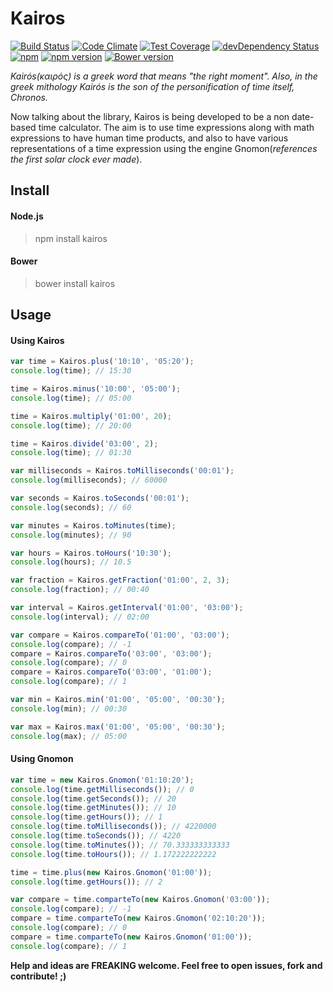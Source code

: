 # Kairos

[![Build Status](https://travis-ci.org/rodrigogs/kairos.svg?branch=master)](https://travis-ci.org/rodrigogs/kairos)
[![Code Climate](https://codeclimate.com/github/rodrigogs/kairos/badges/gpa.svg)](https://codeclimate.com/github/rodrigogs/kairos)
[![Test Coverage](https://codeclimate.com/github/rodrigogs/kairos/badges/coverage.svg)](https://codeclimate.com/github/rodrigogs/kairos/coverage)
[![devDependency Status](https://david-dm.org/rodrigogs/kairos/dev-status.svg)](https://david-dm.org/rodrigogs/kairos#info=devDependencies)
[![npm](https://img.shields.io/npm/dt/kairos.svg)](https://www.npmjs.com/package/kairos)
[![npm version](https://badge.fury.io/js/kairos.svg)](https://badge.fury.io/js/kairos)
[![Bower version](https://badge.fury.io/bo/kairos.svg)](https://badge.fury.io/bo/kairos)

*Kairós(καιρός) is a greek word that means "the right moment". Also, in the greek mithology Kairós is the son of the personification of time itself, Chronos.*

Now talking about the library, Kairos is being developed to be a non date-based time calculator. The aim is to use time expressions along with math expressions to have human time products, and also to have various representations of a time expression using the engine Gnomon(*references the first solar clock ever made*).

## Install

#### Node.js
> npm install kairos

#### Bower
> bower install kairos

## Usage

#### Using Kairos
```javascript
var time = Kairos.plus('10:10', '05:20');
console.log(time); // 15:30

time = Kairos.minus('10:00', '05:00');
console.log(time); // 05:00

time = Kairos.multiply('01:00', 20);
console.log(time); // 20:00

time = Kairos.divide('03:00', 2);
console.log(time); // 01:30

var milliseconds = Kairos.toMilliseconds('00:01');
console.log(milliseconds); // 60000

var seconds = Kairos.toSeconds('00:01');
console.log(seconds); // 60

var minutes = Kairos.toMinutes(time);
console.log(minutes); // 90

var hours = Kairos.toHours('10:30');
console.log(hours); // 10.5

var fraction = Kairos.getFraction('01:00', 2, 3);
console.log(fraction); // 00:40

var interval = Kairos.getInterval('01:00', '03:00');
console.log(interval); // 02:00

var compare = Kairos.compareTo('01:00', '03:00');
console.log(compare); // -1
compare = Kairos.compareTo('03:00', '03:00');
console.log(compare); // 0
compare = Kairos.compareTo('03:00', '01:00');
console.log(compare); // 1

var min = Kairos.min('01:00', '05:00', '00:30');
console.log(min); // 00:30

var max = Kairos.max('01:00', '05:00', '00:30');
console.log(max); // 05:00
```

#### Using Gnomon
```javascript
var time = new Kairos.Gnomon('01:10:20');
console.log(time.getMilliseconds()); // 0
console.log(time.getSeconds()); // 20
console.log(time.getMinutes()); // 10
console.log(time.getHours()); // 1
console.log(time.toMilliseconds()); // 4220000
console.log(time.toSeconds()); // 4220
console.log(time.toMinutes()); // 70.333333333333
console.log(time.toHours()); // 1.172222222222

time = time.plus(new Kairos.Gnomon('01:00'));
console.log(time.getHours()); // 2

var compare = time.comparteTo(new Kairos.Gnomon('03:00'));
console.log(compare); // -1
compare = time.comparteTo(new Kairos.Gnomon('02:10:20'));
console.log(compare); // 0
compare = time.comparteTo(new Kairos.Gnomon('01:00'));
console.log(compare); // 1
```

**Help and ideas are FREAKING welcome. Feel free to open issues, fork and contribute! ;)**

